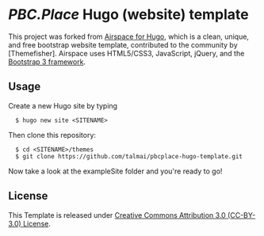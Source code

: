 # _PBC.Place_ Hugo (website) template
This project was forked from [Airspace for Hugo](https://github.com/themefisher/airspace-hugo), which is a clean, unique, and free bootstrap website template, contributed to the community by [Themefisher]. Airspace uses HTML5/CSS3, JavaScript, jQuery, and the [Bootstrap 3 framework](https://getbootstrap.com/docs/3.3/).

## Usage

Create a new Hugo site by typing

```
  $ hugo new site <SITENAME>
```

Then clone this repository:

```
  $ cd <SITENAME>/themes
  $ git clone https://github.com/talmai/pbcplace-hugo-template.git
```

Now take a look at the exampleSite folder and you're ready to go!

## License

This Template is released under [Creative Commons Attribution 3.0 (CC-BY-3.0) License](https://creativecommons.org/licenses/by/3.0/).
